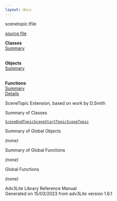 ```yaml
---
layout: docs
---
```

<span class="title">scenetopic.t</span><span class="type">file</span>

[source file](../source/scenetopic.t.html)

**Classes**  
[Summary](#_ClassSummary_)  
 

**Objects**  
[Summary](#_ObjectSummary_)  
 

**Functions**  
[Summary](#_FunctionSummary_)  
[Details](#_Functions_)

<div class="fdesc">

SceneTopic Extension, based on work by D.Smith

</div>

<span id="_ClassSummary_"></span>

<div class="mjhd">

<span class="hdln">Summary of Classes</span>  

</div>

[`SceneEndTopic`](../object/SceneEndTopic.html)[`SceneStartTopic`](../object/SceneStartTopic.html)[`SceneTopic`](../object/SceneTopic.html)
<span id="_ObjectSummary_"></span>

<div class="mjhd">

<span class="hdln">Summary of Global Objects</span>  

</div>

*(none)* <span id="FunctionSummary_"></span>

<div class="mjhd">

<span class="hdln">Summary of Global Functions</span>  

</div>

*(none)* <span id="_Functions_"></span>

<div class="mjhd">

<span class="hdln">Global Functions</span>  

</div>

*(none)*

<div class="ftr">

Adv3Lite Library Reference Manual  
Generated on 15/03/2023 from adv3Lite version 1.6.1

</div>

